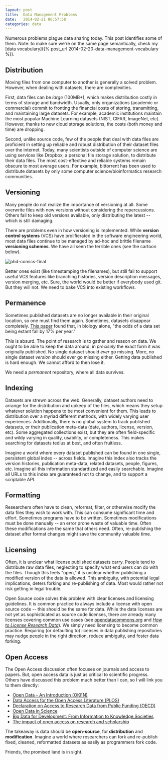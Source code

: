 ```yaml
---
layout: post
title:  Data Management Problems
date:   2014-02-21 06:57:58
categories: data
---
```


Numerous problems plague data sharing today. This post identifies some of them. Note: to make sure we're on the same page semantically, check my [data vocabulary]({% post_url 2014-02-20-data-management-vocabulary %}).

## Distribution

Moving files from one computer to another is generally a solved problem. However, when dealing with datasets, there are complexities.

First, data files can be _large_ (100MB+), which makes distribution costly in terms of storage and bandwidth. Usually, only organizations (academic or commercial) commit to fronting the financial costs of storing, transmitting, and maintaining large datasets. For example, academic institutions maintain the most popular Machine Learning datasets (NIST, CIFAR, ImageNet, etc). However, thanks to new cloud storage solutions, the costs (both money and time) are dropping.

Second, unlike source code, few of the people that deal with data files are proficient in setting up reliable and robust distribution of their dataset files over the internet. Today, many scientists outside of computer science are using services like Dropbox, a personal file storage solution, to distribute their data files. The most cost-effective and reliable systems remain obscure to most average users. For example, bittorrent has been used to distribute datasets by only some computer science/bioinformatics research communities.

## Versioning

Many people do not realize the importance of versioning at all. Some overwrite files with new versions without considering the repercussions. Others fail to keep old versions available, only distributing the latest -- which is still damaging.

There are problems even in how versioning is implemented. While **version control systems** (VCS) have prolifierated in the software engineering world, most data files continue to be managed by ad-hoc and brittle filename **versioning schemes**. We have all seen the terrible ones (see the cartoon below).

![phd-comics-final](http://www.phdcomics.com/comics/archive/phd101212s.gif)

Better ones exist (like timestamping the filenames), but still fail to support useful VCS features like branching histories, version description messages, version merging, etc. Sure, the world would be better if everybody used git. But they will not. We need to bake VCS into existing workflows.

## Permanence

Sometimes published datasets are no longer available in their original location, so one must find them again. Sometimes, datasets disappear completely. [This paper](https://www.cell.com/current-biology/abstract/S0960-9822(13)01400-0) found that, in biology alone, "the odds of a data set being extant fall by 17%
per year."

This is absurd. The point of research is to gather and reason on data. We ought to be able to keep the data around, in _precisely_ the exact form it was originally published. No single dataset should _ever_ go missing. More, no single dataset _version_ should ever go missing either. Getting data published is hard enough. We cannot afford to then lose it.

We need a _permanent_ repository, where all data survives.

## Indexing

Datasets are strewn across the web. Generally, dataset authors need to arrange for the distribution and upkeep of the files, which means they setup whatever solution happens to be most convenient for them. This leads to distribution over a myriad different methods, with widely varying user experiences. Additionally, there is no global system to track published datasets, or their publication meta-data (date, authors, license, version, etc). Some aggregated collections exist, but they are often field-specific and wildy varying in quality, usability, or completeness. This makes searching for datasets tedius at best, and often fruitless.

Imagine a world where every dataset published can be found in one single, persistent global index -- across fields. Imagine this index also tracks the version histories, publication meta-data, related datasets, people, figures, etc. Imagine all this information standardized and easily searchable. Imagine all URLs to this index are guaranteed not to change, and to support a scriptable API.

## Formatting

Researchers often have to clean, reformat, filter, or otherwise modify the data files they wish to work with. This can consume significant time and effort. Sometimes programs have to be written. Sometimes modifications must be done manually -- an error prone waste of valuable time. Often these modifications are the same that others need. Often, re-publishing the dataset after format changes might save the community valuable time.

## Licensing

Often, it is unclear what license published datasets carry. People tend to distribute raw data files, neglecting to specify what end users can do with the files. Though this feels "open," it is unclear whether publishing a modified version of the data is allowed. This ambiguity, with potential legal implications, deters forking and re-publishing of data. Most would rather not risk getting in legal trouble.

Open Source code solves this problem with clear licenses and licensing guidelines. It is common practice to always include a license with open source code -- this should be the same for data. While the data licenses are not yet as sophisticated as source code licenses, there are already many licenses covering common use cases (see [opendatacommons.org](http://opendatacommons.org) and [_How to License Research Data_](http://www.dcc.ac.uk/resources/how-guides/license-research-data)). We simply need licensing to become common practice. Requiring (or defaulting to) licenses in data publishing repositories may nudge people in the right direction, reduce ambiguity, and foster data forking.



## Open Access

The Open Access discussion often focuses on journals and access to papers. But, open access data is just as critical to scientific progress. Others have discussed this problem much better than I can, so I will link you to them directly:

- [Open Data - An Introduction (OKFN)](http://okfn.org/opendata/)
- [Data Access for the Open Access Literature (PLOS)](http://www.plosbiology.org/article/info%3Adoi%2F10.1371%2Fjournal.pbio.1001797)
- [Declaration on Access to Research Data from Public Funding (OECD)](http://www.oecd.org/science/sci-tech/sciencetechnologyandinnovationforthe21stcenturymeetingoftheoecdcommitteeforscientificandtechnologicalpolicyatministeriallevel29-30january2004-finalcommunique.htm)
- [Open Data in Science](http://precedings.nature.com/documents/1526/version/1)
- [Big Data for Development: From Information to Knowledge Societies](http://papers.ssrn.com/sol3/papers.cfm?abstract_id=2205145)
- [The impact of open access on research and scholarship](http://crln.acrl.org/content/73/2/83.full)

The takeaway is data should be **open-source**, for **distribution** and **modification**. Imagine a world where researchers can fork and re-publish fixed, cleaned, reformatted datasets as easily as programmers fork code.

Friends, the promised land is in sight.

